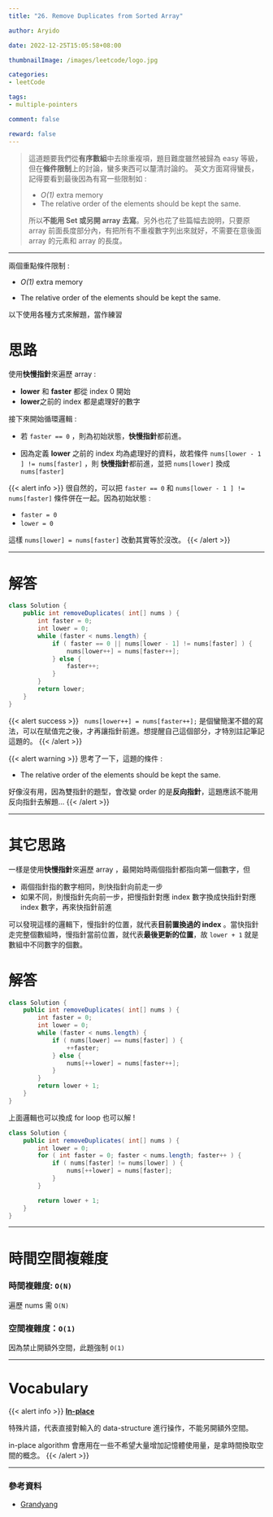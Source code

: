 ```yaml
---
title: "26. Remove Duplicates from Sorted Array"

author: Aryido

date: 2022-12-25T15:05:58+08:00

thumbnailImage: /images/leetcode/logo.jpg

categories:
- leetCode

tags:
- multiple-pointers

comment: false

reward: false
---
```

<!--BODY-->
> 這道題要我們從**有序數組**中去除重複項，題目難度雖然被歸為 easy 等級，但在**條件限制**上的討論，蠻多東西可以釐清討論的。 英文方面寫得蠻長，記得要看到最後因為有寫一些限制如 :
> - *O(1)* extra memory
> - The relative order of the elements should be kept the same.
>
> 所以**不能用 Set 或另開 array 去寫**。另外也花了些篇幅去說明，只要原 array 前面長度部分內，有把所有不重複數字列出來就好，不需要在意後面 array 的元素和 array 的長度。


<!--more-->

---
兩個重點條件限制 :
- *O(1)* extra memory

- The relative order of the elements should be kept the same.

以下使用各種方式來解題，當作練習

# 思路
使用**快慢指針**來遍歷 array :
- **lower** 和 **faster** 都從 index 0 開始
- **lower**之前的 index 都是處理好的數字

接下來開始循環邏輯 :

- 若 ```faster == 0``` ，則為初始狀態，**快慢指針**都前進。

- 因為定義 **lower** 之前的 index 均為處理好的資料，故若條件 ```nums[lower - 1 ] != nums[faster]``` ，則 **快慢指針**都前進，並把 ```nums[lower]``` 換成  ```nums[faster]```

{{< alert info >}}
很自然的，可以把 ```faster == 0``` 和 ```nums[lower - 1 ] != nums[faster]``` 條件併在一起。因為初始狀態 :
-  ``` faster = 0 ```
-  ``` lower = 0 ```

這樣 ```nums[lower] = nums[faster]``` 改動其實等於沒改。
{{< /alert >}}

---

# 解答
```java
class Solution {
	public int removeDuplicates( int[] nums ) {
		int faster = 0;
		int lower = 0;
		while (faster < nums.length) {
			if ( faster == 0 || nums[lower - 1] != nums[faster] ) {
				nums[lower++] = nums[faster++];
			} else {
				faster++;
			}
		}
		return lower;
	}
}
```
{{< alert success >}}
``` nums[lower++] = nums[faster++];``` 是個蠻簡潔不錯的寫法，可以在賦值完之後，才再讓指針前進。想提醒自己這個部分，才特別註記筆記這題的。
{{< /alert >}}

{{< alert warning >}}
思考了一下，這題的條件 :
- The relative order of the elements should be kept the same.

好像沒有用，因為雙指針的題型，會改變 order 的是**反向指針**，這題應該不能用反向指針去解題...
{{< /alert >}}

---

# 其它思路
一樣是使用**快慢指針**來遍歷 array ，最開始時兩個指針都指向第一個數字，但
- 兩個指針指的數字相同，則快指針向前走一步
- 如果不同，則慢指針先向前一步，把慢指針對應 index 數字換成快指針對應 index 數字，再來快指針前進

可以發現這樣的邏輯下，慢指針的位置，就代表**目前置換過的 index** 。當快指針走完整個數組時，慢指針當前位置，就代表**最後更新的位置**，故 ```lower + 1``` 就是數組中不同數字的個數。

# 解答
```java
class Solution {
	public int removeDuplicates( int[] nums ) {
		int faster = 0;
		int lower = 0;
		while (faster < nums.length) {
			if ( nums[lower] == nums[faster] ) {
				++faster;
			} else {
				nums[++lower] = nums[faster++];
			}
		}
		return lower + 1;
	}
}
```

上面邏輯也可以換成 for loop 也可以解 !

```java
class Solution {
	public int removeDuplicates( int[] nums ) {
		int lower = 0;
		for ( int faster = 0; faster < nums.length; faster++ ) {
			if ( nums[faster] != nums[lower] ) {
				nums[++lower] = nums[faster];
			}
		}

		return lower + 1;
	}
}
```
---

# 時間空間複雜度
### 時間複雜度: ```O(N)```
遍歷 nums 需 ```O(N)```

### 空間複雜度：```O(1)```
因為禁止開額外空間，此題強制 ```O(1)```

---
# Vocabulary

{{< alert info >}}
[**In-place**](https://en.wikipedia.org/wiki/In-place_algorithm)

特殊片語，代表直接對輸入的 data-structure 進行操作，不能另開額外空間。

in-place algorithm 會應用在一些不希望大量增加記憶體使用量，是拿時間換取空間的概念。
{{< /alert >}}


---
### 參考資料

- [Grandyang](https://www.cnblogs.com/grandyang/p/4329128.html)
